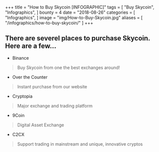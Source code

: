 +++
title = "How to Buy Skycoin [INFOGRAPHIC]"
tags = [
    "Buy Skycoin",
    "Infographics",
]
bounty = 4
date = "2018-08-26"
categories = [
    "Infographics",
]
image = "img/How-to-Buy-Skycoin.jpg"
aliases = [
	"/infographics/how-to-buy-skycoin/"
]
+++

## There are severel places to purchase Skycoin. Here are a few...

* Binance
> Buy Skycoin from one the best exchanges around!

* Over the Counter
> Instant purchase from our website

* Cryptopia
> Major exchange and trading platform

* 9Coin
> Digital Asset Exchange

* C2CX
> Support trading in mainstream and unique, innovative cryptos
